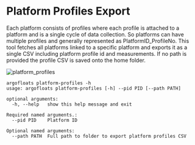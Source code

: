 # Platform Profiles Export

Each platform consists of profiles where each profile is attached to a platform and is a single cycle of data collection. So platforms can have multiple profiles and generally represented as PlatformID_ProfileNo. This tool fetches all platforms linked to a specific platform and exports it as a single CSV including platform profile id and measurements. If no path is provided the profile CSV is saved onto the home folder.

![platform_profiles](https://user-images.githubusercontent.com/6677629/149677824-590bd4ec-252e-47bd-bd04-07720dba86b5.gif)

```
argofloats platform-profiles -h
usage: argofloats platform-profiles [-h] --pid PID [--path PATH]

optional arguments:
  -h, --help   show this help message and exit

Required named arguments.:
  --pid PID    Platform ID

Optional named arguments:
  --path PATH  Full path to folder to export platform profiles CSV
```
